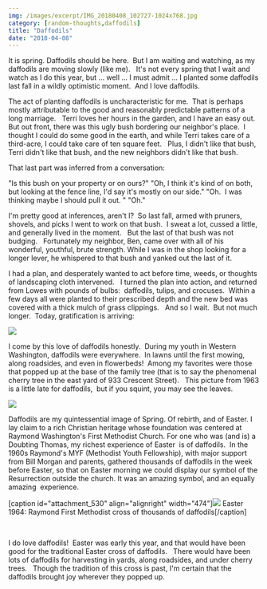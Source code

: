 ```yaml
---
img: /images/excerpt/IMG_20180408_102727-1024x768.jpg
category: [random-thoughts,daffodils]
title: "Daffodils"
date: "2018-04-08"
---
```


It is spring. Daffodils should be here.  But I am waiting and watching, as my daffodils are moving slowly (like me).   It's not every spring that I wait and watch as I do this year, but ... well ... I must admit ... I planted some daffodils last fall in a wildly optimistic moment.  And I love daffodils.

The act of planting daffodils is uncharacteristic for me.  That is perhaps mostly attributable to the good and reasonably predictable patterns of a long marriage.   Terri loves her hours in the garden, and I have an easy out.  But out front, there was this ugly bush bordering our neighbor's place.  I thought I could do some good in the earth, and while Terri takes care of a third-acre, I could take care of ten square feet.   Plus, I didn't like that bush, Terri didn't like that bush, and the new neighbors didn't like that bush.

That last part was inferred from a conversation:

"Is this bush on your property or on ours?" "Oh, I think it's kind of on both, but looking at the fence line, I'd say it's mostly on our side." "Oh.  I was thinking maybe I should pull it out. " "Oh."

I'm pretty good at inferences, aren't I?  So last fall, armed with pruners, shovels, and picks I went to work on that bush.  I sweat a lot, cussed a little, and generally lived in the moment.   But the last of that bush was not budging.   Fortunately my neighbor, Ben, came over with all of his wonderful, youthful, brute strength. While I was in the shop looking for a longer lever, he whispered to that bush and yanked out the last of it.

I had a plan, and desperately wanted to act before time, weeds, or thoughts of landscaping cloth intervened.   I turned the plan into action, and returned from Lowes with pounds of bulbs:  daffodils, tulips, and crocuses.  Within a few days all were planted to their prescribed depth and the new bed was covered with a thick mulch of grass clippings.   And so I wait.  But not much longer.  Today, gratification is arriving:

[![](/images/IMG_20180408_102727-1024x768.jpg)](http://blog.duanemcguire.com/wp-content/uploads/2018/04/IMG_20180408_102727.jpg)

I come by this love of daffodils honestly.  During my youth in Western Washington, daffodils were everywhere.  In lawns until the first mowing, along roadsides, and even in flowerbeds!  Among my favorites were those that popped up at the base of the family tree (that is to say the phenomenal cherry tree in the east yard of 933 Crescent Street).   This picture from 1963 is a little late for daffodils,  but if you squint, you may see the leaves.

[![](/images/CherryTree_preview.jpeg)](http://blog.duanemcguire.com/wp-content/uploads/2018/04/CherryTree_preview.jpeg)

Daffodils are my quintessential image of Spring. Of rebirth, and of Easter. I lay claim to a rich Christian heritage whose foundation was centered at Raymond Washington's First Methodist Church. For one who was (and is) a Doubting Thomas, my richest experience of Easter  is of daffodils.  In the 1960s Raymond's MYF (Methodist Youth Fellowship), with major support from Bill Morgan and parents, gathered thousands of daffodils in the week before Easter, so that on Easter morning we could display our symbol of the Resurrection outside the church. It was an amazing symbol, and an equally amazing  experience.

\[caption id="attachment\_530" align="alignright" width="474"\][![](/images/64-Raymond-Methodist-Easter-Daffodil-Cross-1024x699.jpg)](http://blog.duanemcguire.com/wp-content/uploads/2018/04/64-Raymond-Methodist-Easter-Daffodil-Cross.jpg) Easter 1964: Raymond First Methodist cross of thousands of daffodils\[/caption\]

 

I do love daffodils!  Easter was early this year, and that would have been good for the traditional Easter cross of daffodils.   There would have been lots of daffodils for harvesting in yards, along roadsides, and under cherry trees.   Though the tradition of this cross is past, I'm certain that the daffodils brought joy wherever they popped up.
